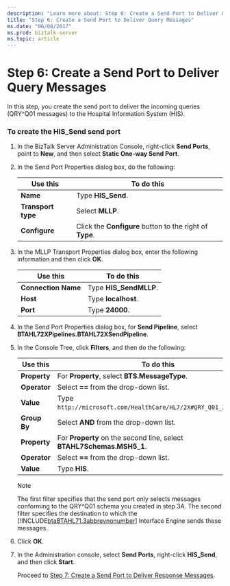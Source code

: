 ```yaml
---
description: "Learn more about: Step 6: Create a Send Port to Deliver Query Messages"
title: "Step 6: Create a Send Port to Deliver Query Messages"
ms.date: "06/08/2017"
ms.prod: biztalk-server
ms.topic: article
---
```

# Step 6: Create a Send Port to Deliver Query Messages
In this step, you create the send port to deliver the incoming queries (QRY^Q01 messages) to the Hospital Information System (HIS).  

### To create the HIS_Send send port  

1. In the BizTalk Server Administration Console, right-click **Send Ports**, point to **New**, and then select **Static One-way Send Port**.  

2. In the Send Port Properties dialog box, do the following:  


   |      Use this      |                        To do this                        |
   |--------------------|----------------------------------------------------------|
   |      **Name**      |                    Type **HIS_Send**.                    |
   | **Transport type** |                     Select **MLLP**.                     |
   |   **Configure**    | Click the **Configure** button to the right of **Type**. |


3. In the MLLP Transport Properties dialog box, enter the following information and then click **OK**.  


   |      Use this       |       To do this       |
   |---------------------|------------------------|
   | **Connection Name** | Type **HIS_SendMLLP**. |
   |      **Host**       |  Type **localhost**.   |
   |      **Port**       |    Type **24000**.     |


4. In the Send Port Properties dialog box, for **Send Pipeline**, select **BTAHL72XPipelines.BTAHL72XSendPipeline**.  

5. In the Console Tree, click **Filters**, and then do the following:  


   |   Use this   |                              To do this                               |
   |--------------|-----------------------------------------------------------------------|
   | **Property** |             For **Property**, select **BTS.MessageType**.             |
   | **Operator** |                Select **==** from the drop-down list.                 |
   |  **Value**   | Type `http://microsoft.com/HealthCare/HL7/2X#QRY_Q01_24_GLO_DEF`. |
   | **Group By** |                Select **AND** from the drop-down list.                |
   | **Property** | For **Property** on the second line, select **BTAHL7Schemas.MSH5_1**. |
   | **Operator** |                Select **==** from the drop-down list.                 |
   |  **Value**   |                             Type **HIS**.                             |

   > [!NOTE]
   >  The first filter specifies that the send port only selects messages conforming to the QRY^Q01 schema you created in step 3A. The second filter specifies the destination to which the [!INCLUDE[btaBTAHL71.3abbrevnonumber](../../includes/btabtahl71-3abbrevnonumber-md.md)] Interface Engine sends these messages.  

6. Click **OK**.  

7. In the Administration console, select **Send Ports**, right-click **HIS_Send**, and then click **Start**.  

   Proceed to [Step 7: Create a Send Port to Deliver Response Messages](../../adapters-and-accelerators/accelerator-hl7/step-7-create-a-send-port-to-deliver-response-messages.md).
